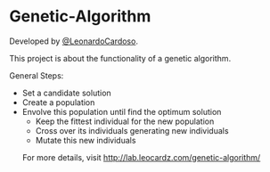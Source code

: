 Genetic-Algorithm
=================

Developed by <a href='https://github.com/LeonardoCardoso' target='_blank'>@LeonardoCardoso</a>. 

This project is about the functionality of a genetic algorithm.

General Steps:

<ul>
<li>Set a candidate solution</li>
<li>Create a population</li>
<li>Envolve this population until find the optimum solution
	<ul>	
	<li>Keep the fittest individual for the new population</li>
	<li>Cross over its individuals generating new individuals</li>
	<li>Mutate this new individuals</li>
</li>
</ul>

For more details, visit http://lab.leocardz.com/genetic-algorithm/
